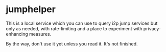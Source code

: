 # jumphelper

This is a local service which you can use to query i2p jump services but only as
needed, with rate-limiting and a place to experiment with privacy-enhancing
measures.

By the way, don't use it yet unless you read it. It's not finished.
